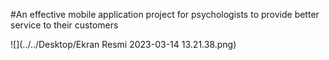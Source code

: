 #An effective mobile application project for psychologists to provide better service to their customers


![](../../Desktop/Ekran Resmi 2023-03-14 13.21.38.png)